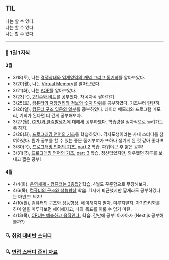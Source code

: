 ## TIL
나는 할 수 있다.  
나는 할 수 있다.  
나는 할 수 있다.

---

### 📖 1일 1지식
#### 3월 
- 3/18(토), 나는 [경쟁상태와 임계영역의 개념 그리고 동기화](https://velog.io/@hjun0917/%EA%B2%BD%EC%9F%81%EC%83%81%ED%83%9C%EC%99%80-%EC%9E%84%EA%B3%84%EC%98%81%EC%97%AD%EC%9D%98-%EA%B0%9C%EB%85%90-%EA%B7%B8%EB%A6%AC%EA%B3%A0-%EB%8F%99%EA%B8%B0%ED%99%94)를 알아보았다.
- 3/20(월), 나는 [Virtual Memory](https://velog.io/@hjun0917/Virtual-Memory)를 알아보았다.
- 3/21(화), 나는 [AOP](https://velog.io/@hjun0917/AOP)를 알아보았다.
- 3/23(목), [2진수와 비트](https://velog.io/@hjun0917/2%EC%A7%84%EC%88%98%EC%99%80-%EB%B9%84%ED%8A%B8)를 공부했다. 차곡차곡 쌓아가기
- 3/25(토), [컴퓨터의 저장원리와 정보의 숫자 단위](https://velog.io/@hjun0917/%EC%BB%B4%ED%93%A8%ED%84%B0%EC%9D%98-%EC%A0%80%EC%9E%A5%EC%9B%90%EB%A6%AC-%EC%A0%95%EB%B3%B4%EC%9D%98-%EC%88%AB%EC%9E%90-%EB%8B%A8%EC%9C%84)를 공부하였다. 기초부터 탄탄히.
- 3/26(일), [컴퓨터 구조 입문의 일부](https://velog.io/@hjun0917/%EC%BB%B4%ED%93%A8%ED%84%B0-%EA%B5%AC%EC%A1%B0-%EC%9E%85%EB%AC%B8%EB%A9%94%EB%AA%A8%EB%A6%AC-%ED%94%84%EB%A1%9C%EA%B7%B8%EB%9E%A8)를 공부하였다. 데이터 메모리와 프로그램 메모리, 기회가 된다면 더 깊게 공부해보자.
- 3/27(월), [CPU와 클럭발생기](https://velog.io/@hjun0917/CPU-%EC%99%80-%ED%81%B4%EB%9F%AD%EB%B0%9C%EC%83%9D%EA%B8%B0)에 대해세 공부하였다. 학습량을 점차적으로 늘려가도록 하자.
- 3/28(화), [프로그래밍 언어의 기초](https://velog.io/@hjun0917/%ED%94%84%EB%A1%9C%EA%B7%B8%EB%9E%98%EB%B0%8D%EC%96%B8%EC%96%B4-Basic-of-Basic)를 학습하였다. 각자도생이라는 사내 스터디를 참여하였다. 뭔가 공부를 할 수 있는 좋은 동기부여가 또하나 생기게 된 것 같아 좋다!!!
- 3/30(목), [프로그래밍 언어의 기초, part 2](https://velog.io/@hjun0917/%ED%94%84%EB%A1%9C%EA%B7%B8%EB%9E%98%EB%B0%8D%EC%96%B8%EC%96%B4-Basic-of-Basic2) 학습. 파워야근 후 짧은 공부!
- 3/31(금), [프로그래밍 언어의 기초, part 3](https://velog.io/@hjun0917/%ED%94%84%EB%A1%9C%EA%B7%B8%EB%9E%98%EB%B0%8D%EC%96%B8%EC%96%B4-Basic-of-Basic3) 학습. 정신없었지만, 와우했던 하루를 보내고 짧은 공부!
#### 4월
- 4/4(화). [운영체제 - 컴퓨터는 3층집?](https://velog.io/@hjun0917/%EC%9A%B4%EC%98%81%EC%B2%B4%EC%A0%9C-%EC%BB%B4%ED%93%A8%ED%84%B0%EB%8A%94-3%EC%B8%B5%EC%A7%91) 학습. 4월도 꾸준함으로 무장해보자.
- 4/6(목), [컴퓨터의 구조와 성능향상](https://velog.io/@hjun0917/%EC%BB%B4%ED%93%A8%ED%84%B0%EC%9D%98-%EA%B5%AC%EC%A1%B0%EC%99%80-%EC%84%B1%EB%8A%A5%ED%96%A5%EC%83%81) 학습. 11시에 퇴근했지만 짧게라도 공부하겠다는 마인드! 의지!
- 4/10(월), [컴퓨터의 구조와 성능향상](https://velog.io/@hjun0917/%EC%BB%B4%ED%93%A8%ED%84%B0%EC%9D%98-%EA%B5%AC%EC%A1%B0%EC%99%80-%EC%84%B1%EB%8A%A5%ED%96%A5%EC%83%812-DMA%EC%99%80-%EA%B3%A0%EC%84%B1%EB%8A%A5-%EC%86%8C%EC%BC%93). 해이해지지 말자. 미루지말자. 자기합리화를 하며 일을 미루다보면 해이해지고, 나의 목표를 이룰 수 없기 마련.
- 4/13(목), [CPU는 예측하고 움직인다.](https://velog.io/@hjun0917/CPU%EB%8F%84-%EB%AF%B8%EB%A6%AC-%EC%98%88%EC%B8%A1%ED%95%98%EA%B3%A0-%EC%9B%80%EC%A7%81%EC%9D%B8%EB%8B%A4) 학습. 간만에 공부! 아자아자 (Next.js 공부해볼까?)

### 🔍 [취업 대비반 스터디](https://github.com/hjun0917/TIL/tree/main/%EC%B7%A8%EC%97%85%20%EB%8C%80%EB%B9%84%EB%B0%98%20%EB%8D%B0%EC%9D%BC%EB%A6%AC%20%EA%B3%BC%EC%A0%9C)

### 🔍 [면접 스터디 준비 자료](https://github.com/hjun0917/TIL/tree/main/%EB%A9%B4%EC%A0%91%20%EC%8A%A4%ED%84%B0%EB%94%94%20%EC%A4%80%EB%B9%84%20%EC%9E%90%EB%A3%8C)
